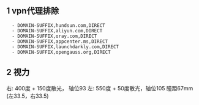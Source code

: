 ## 1 vpn代理排除
```
  - DOMAIN-SUFFIX,hundsun.com,DIRECT
  - DOMAIN-SUFFIX,aliyun.com,DIRECT
  - DOMAIN-SUFFIX,oray.com,DIRECT
  - DOMAIN-SUFFIX,appcenter.ms,DIRECT
  - DOMAIN-SUFFIX,launchdarkly.com,DIRECT
  - DOMAIN-SUFFIX,opengauss.org,DIRECT
```

## 2 视力

右: 400度 + 150度散光， 轴位93
左: 550度 + 50度散光，轴位105
瞳距67mm (左33.5，右33.5)

